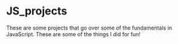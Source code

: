 # JS_projects
These are some projects that go over some of the fundamentals in JavaScript. These are some of the things I did for fun!

